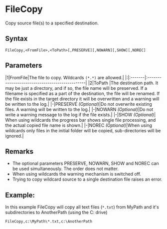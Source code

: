 # FileCopy #

Copy source file(s) to a specified destination.

## Syntax ##
```
FileCopy,<FromFile>,<ToPath>[,PRESERVE][,NOWARN][,SHOW][,NOREC]
```

## Parameters ##
|1|FromFile|The file to copy. Wildcards `(*.*)` are allowed.|
|:|:-------|:-----------------------------------------------|
|2|ToPath  |The destination path.  It may be just a directory, and if so, the file name will be preserved. If a filename is specified as a part of the destination, the file will be renamed. If the file exists in the target directory it will be overwritten and a warning will be written to the log.|
|-|PRESERVE _(Optional)_|Do not overwrite existing files. A warning will be written to the log.|
|-|NOWARN _(Optional)_|Do not write a warning message to the log if the file exists.|
|-|SHOW _(Optional)_| When using wildcards the progress bar shows single file processing, and the actual copied file name is shown.|
|-|NOREC _(Optional)_|When using wildcards only files in the initial folder will be copied, sub-directories will be ignored.|

## Remarks ##
  * The optional parameters PRESERVE, NOWARN, SHOW and NOREC can be used simultaneously. The order does not matter.
  * When using wildcards the warning mechanism is switched off.
  * Trying to copy wildcard source to a single destination file raises an error.

## Example: ##

In this example FileCopy will copy all text files (`*.txt`) from MyPath and it's subdirectories to AnotherPath (using the C: drive)
```
FileCopy,c:\MyPath\*.txt,c:\AnotherPath
```